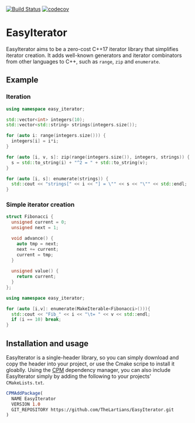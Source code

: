 [![Build Status](https://travis-ci.com/TheLartians/EasyIterator.svg?branch=master)](https://travis-ci.com/TheLartians/EasyIterator)
[![codecov](https://codecov.io/gh/TheLartians/EasyIterator/branch/master/graph/badge.svg)](https://codecov.io/gh/TheLartians/EasyIterator)

# EasyIterator

EasyIterator aims to be a zero-cost C++17 iterator library that simplifies iterator creation.
It adds well-known generators and iterator combinators from other languages to C++, such as `range`, `zip` and `enumerate`. 

## Example

### Iteration

```cpp
using namespace easy_iterator;

std::vector<int> integers(10);
std::vector<std::string> strings(integers.size());

for (auto i: range(integers.size())) {
  integers[i] = i*i;
}

for (auto [i, v, s]: zip(range(integers.size()), integers, strings)) {
  s = std::to_string(i) + "^2 = " + std::to_string(v);
}

for (auto [i, s]: enumerate(strings)) {
  std::cout << "strings[" << i << "] = \"" << s << "\"" << std::endl;
}
```

### Simple iterator creation

```cpp
struct Fibonacci {
  unsigned current = 0;
  unsigned next = 1;

  void advance() {
    auto tmp = next;
    next += current;
    current = tmp;
  }
  
  unsigned value() {
    return current;
  }
};

using namespace easy_iterator;

for (auto [i,v]: enumerate(MakeIterable<Fibonacci>())){
  std::cout << "Fib_" << i << "\t= " << v << std::endl;
  if (i == 10) break;
}
```

## Installation and usage

EasyIterator is a single-header library, so you can simply download and copy the header into your project, or use the Cmake scripe to install it gloablly.
Using the [CPM](https://github.com/TheLartians/CPM) dependency manager, you can also include EasyIterator simply by adding the following to your projects' `CMakeLists.txt`.

```cmake
CPMAddPackage(
  NAME EasyIterator
  VERSION 1.0
  GIT_REPOSITORY https://github.com/TheLartians/EasyIterator.git
)
```

